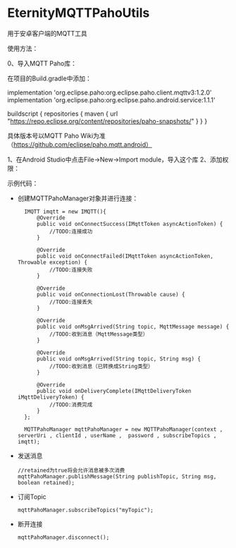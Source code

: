 # EternityMQTTPahoUtils
用于安卓客户端的MQTT工具

使用方法：

0、导入MQTT Paho库：

  在项目的Build.gradle中添加：
  
  implementation 'org.eclipse.paho:org.eclipse.paho.client.mqttv3:1.2.0'
  implementation 'org.eclipse.paho:org.eclipse.paho.android.service:1.1.1'
  
  buildscript {
    repositories {
        maven {
           url "https://repo.eclipse.org/content/repositories/paho-snapshots/"
         }
      }
 }
 
  具体版本号以MQTT Paho Wiki为准（https://github.com/eclipse/paho.mqtt.android）
  
1、在Android Studio中点击File->New->Import module，导入这个库
2、添加权限：
<uses-permission android:name="android.permission.WAKE_LOCK" />

示例代码：
* 创建MQTTPahoManager对象并进行连接：

        IMQTT imqtt = new IMQTT(){
            @Override
            public void onConnectSuccess(IMqttToken asyncActionToken) {
                //TODO:连接成功
            }

            @Override
            public void onConnectFailed(IMqttToken asyncActionToken, Throwable exception) {
                //TODO:连接失败
            }

            @Override
            public void onConnectionLost(Throwable cause) {
                //TODO:连接丢失
            }

            @Override
            public void onMsgArrived(String topic, MqttMessage message) {
                //TODO:收到消息（MqttMessage类型）
            }

            @Override
            public void onMsgArrived(String topic, String msg) {
                //TODO:收到消息（已转换成String类型）
            }

            @Override
            public void onDeliveryComplete(IMqttDeliveryToken iMqttDeliveryToken) {
                //TODO:消费完成
            }
        };

        MQTTPahoManager mqttPahoManager = new MQTTPahoManager(context , serverUri , clientId , userName ,  password , subscribeTopics , imqtt);
        
* 发送消息

      //retained为true将会允许消息被多次消费
      mqttPahoManager.publishMessage(String publishTopic, String msg, boolean retained);
      
* 订阅Topic

      mqttPahoManager.subscribeTopics("myTopic");
      
* 断开连接

      mqttPahoManager.disconnect();
